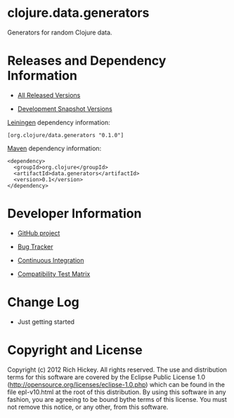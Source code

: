 clojure.data.generators
========================================

Generators for random Clojure data.

Releases and Dependency Information
========================================

* [All Released Versions](http://search.maven.org/#search%7Cgav%7C1%7Cg%3A%22org.clojure%22%20AND%20a%3A%22data.generators%22)

* [Development Snapshot Versions](https://oss.sonatype.org/index.html#nexus-search;gav~org.clojure~data.generators~~~)

[Leiningen](https://github.com/technomancy/leiningen) dependency information:

    [org.clojure/data.generators "0.1.0"]

[Maven](http://maven.apache.org/) dependency information:

    <dependency>
      <groupId>org.clojure</groupId>
      <artifactId>data.generators</artifactId>
      <version>0.1</version>
    </dependency>

Developer Information
========================================

* [GitHub project](https://github.com/clojure/data.generators)

* [Bug Tracker](http://dev.clojure.org/jira/browse/DGEN)

* [Continuous Integration](http://build.clojure.org/job/data.generators/)

* [Compatibility Test Matrix](http://build.clojure.org/job/data.generators-test-matrix/)

Change Log
====================

* Just getting started

Copyright and License
========================================

Copyright (c) 2012 Rich Hickey. All rights reserved.  The use and distribution terms for this software are covered by the Eclipse Public License 1.0 (http://opensource.org/licenses/eclipse-1.0.php) which can be found in the file epl-v10.html at the root of this distribution. By using this software in any fashion, you are agreeing to be bound bythe terms of this license.  You must not remove this notice, or any other, from this software.
